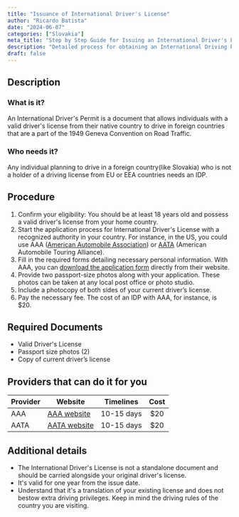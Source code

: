 ```yaml
---
title: "Issuance of International Driver's License"
author: "Ricardo Batista"
date: "2024-06-07"
categories: ["Slovakia"]
meta_title: "Step by Step Guide for Issuing an International Driver's License for Driving in Slovakia"
description: "Detailed process for obtaining an International Driving Permit (IDP), primarily for driving in Slovakia and other European countries."
draft: false
---
```


## Description
### What is it?
An International Driver's Permit is a document that allows individuals with a valid driver's license from their native country to drive in foreign countries that are a part of the 1949 Geneva Convention on Road Traffic.
### Who needs it?
Any individual planning to drive in a foreign country(like Slovakia) who is not a holder of a driving license from EU or EEA countries needs an IDP.

## Procedure
1. Confirm your eligibility: You should be at least 18 years old and possess a valid driver's license from your home country.
2. Start the application process for International Driver's License with a recognized authority in your country. For instance, in the US, you could use AAA ([American Automobile Association](https://www.aaa.com/vacation/idpf.html)) or [AATA](https://aataidp.com/) (American Automobile Touring Alliance). 
3. Fill in the required forms detailing necessary personal information. With AAA, you can [download the application form](https://www.aaa.com/vacation/idpapplcations.html) directly from their website.
4. Provide two passport-size photos along with your application. These photos can be taken at any local post office or photo studio.
5. Include a photocopy of both sides of your current driver’s license.
6. Pay the necessary fee. The cost of an IDP with AAA, for instance, is $20.

## Required Documents
- Valid Driver's License
- Passport size photos (2)
- Copy of current driver’s license

## Providers that can do it for you

| Provider        |     Website     |     Timelines    |       Cost      |
| --------------- | --------------- |  :-------------: | :-------------: |
| AAA             |  [AAA website](https://www.aaa.com/vacation/idpf.html) |      10-15 days      |        $20       |
| AATA             |  [AATA website](https://aataidp.com/)       |      10-15 days      |        $20       |

## Additional details
- The International Driver's License is not a standalone document and should be carried alongside your original driver's license.
- It's valid for one year from the issue date.
- Understand that it's a translation of your existing license and does not bestow extra driving privileges. Keep in mind the driving rules of the country you are visiting.